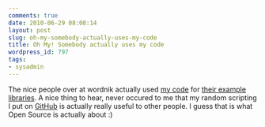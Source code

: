 ```yaml
---
comments: true
date: 2010-06-29 08:08:14
layout: post
slug: oh-my-somebody-actually-uses-my-code
title: Oh My! Somebody actually uses my code
wordpress_id: 797
tags:
- sysadmin
---
```


The nice people over at wordnik actually used [my code](http://github.com/serverhorror/python-wordnik) for [their example libraries](http://blog.wordnik.com/ruby-and-python-libraries-rails-and-django-demo-apps). A nice thing to hear, never occured to me that my random scripting I put on [GitHub](http://github.com) is actually really useful to other people. I guess that is what Open Source is actually about :)
